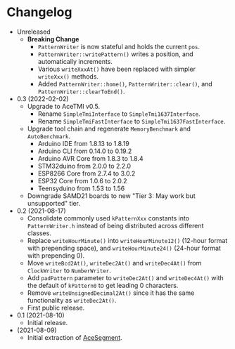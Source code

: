 # Changelog

* Unreleased
    * **Breaking Change**
        * `PatternWriter` is now stateful and holds the current `pos`.
        * `PatternWriter::writePattern()` writes a position, and automatically
          increments.
        * Various `writeXxxAt()` have been replaced with simpler `writeXxx()`
          methods.
        * Added `PatternWriter::home()`, `PatternWriter::clear()`, and
          `PatternWriter::clearToEnd()`.
* 0.3 (2022-02-02)
    * Upgrade to AceTMI v0.5.
        * Rename `SimpleTmiInterface` to `SimpleTmi1637Interface`.
        * Rename `SimpleTmiFastInterface` to `SimpleTmi1637FastInterface`.
    * Upgrade tool chain and regenerate `MemoryBenchmark` and `AutoBenchmark`.
        * Arduino IDE from 1.8.13 to 1.8.19
        * Arduino CLI from 0.14.0 to 0.19.2
        * Arduino AVR Core from 1.8.3 to 1.8.4
        * STM32duino from 2.0.0 to 2.2.0
        * ESP8266 Core from 2.7.4 to 3.0.2
        * ESP32 Core from 1.0.6 to 2.0.2
        * Teensyduino from 1.53 to 1.56
    * Downgrade SAMD21 boards to new "Tier 3: May work but unsupported" tier.
* 0.2 (2021-08-17)
    * Consolidate commonly used `kPatternXxx` constants into `PatternWriter.h`
      instead of being distributed across different classes.
    * Replace `writeHourMinute()` into `writeHourMinute12()` (12-hour format
      with prepending space), and `writeHourMinute24()` (24-hour format with
      prepending 0).
    * Move `writeBcd2At()`, `writeDec2At()` and `writeDec4At()` from
      `ClockWriter` to `NumberWriter`.
    * Add `padPattern` parameter to `writeDec2At()` and `writeDec4At()` with
      the default of `kPattern0` to get leading 0 characters.
    * Remove `writeUnsignedDecimal2At()` since it has the same functionality as
      `writeDec2At()`.
    * First public release.
* 0.1 (2021-08-10)
    * Initial release.
* (2021-08-09)
    * Initial extraction of [AceSegment](https://github.com/bxparks/AceSegment).
